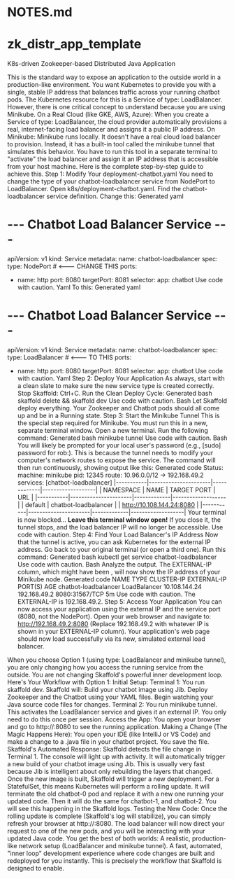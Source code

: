 # NOTES.md

# zk_distr_app_template
K8s-driven Zookeeper-based Distributed Java Application

This is the standard way to expose an application to the outside world in a production-like environment. You want Kubernetes to provide you with a single, stable IP address that balances traffic across your running chatbot pods.
The Kubernetes resource for this is a Service of type: LoadBalancer.
However, there is one critical concept to understand because you are using Minikube.
On a Real Cloud (like GKE, AWS, Azure): When you create a Service of type: LoadBalancer, the cloud provider automatically provisions a real, internet-facing load balancer and assigns it a public IP address.
On Minikube: Minikube runs locally. It doesn't have a real cloud load balancer to provision. Instead, it has a built-in tool called the minikube tunnel that simulates this behavior. You have to run this tool in a separate terminal to "activate" the load balancer and assign it an IP address that is accessible from your host machine.
Here is the complete step-by-step guide to achieve this.
Step 1: Modify Your deployment-chatbot.yaml
You need to change the type of your chatbot-loadbalancer service from NodePort to LoadBalancer.
Open k8s/deployment-chatbot.yaml.
Find the chatbot-loadbalancer service definition.
Change this:
Generated yaml
# --- Chatbot Load Balancer Service ---
apiVersion: v1
kind: Service
metadata:
name: chatbot-loadbalancer
spec:
type: NodePort # <--- CHANGE THIS
ports:
- name: http
  port: 8080
  targetPort: 8081
  selector:
  app: chatbot
  Use code with caution.
  Yaml
  To this:
  Generated yaml
# --- Chatbot Load Balancer Service ---
apiVersion: v1
kind: Service
metadata:
name: chatbot-loadbalancer
spec:
type: LoadBalancer # <--- TO THIS
ports:
- name: http
  port: 8080
  targetPort: 8081
  selector:
  app: chatbot
  Use code with caution.
  Yaml
  Step 2: Deploy Your Application
  As always, start with a clean slate to make sure the new service type is created correctly.
  Stop Skaffold: Ctrl+C.
  Run the Clean Deploy Cycle:
  Generated bash
  skaffold delete && skaffold dev
  Use code with caution.
  Bash
  Let Skaffold deploy everything. Your Zookeeper and Chatbot pods should all come up and be in a Running state.
  Step 3: Start the Minikube Tunnel
  This is the special step required for Minikube. You must run this in a new, separate terminal window.
  Open a new terminal.
  Run the following command:
  Generated bash
  minikube tunnel
  Use code with caution.
  Bash
  You will likely be prompted for your local user's password (e.g., [sudo] password for rob:). This is because the tunnel needs to modify your computer's network routes to expose the service.
  The command will then run continuously, showing output like this:
  Generated code
  Status:
  machine: minikube
  pid: 12345
  route: 10.96.0.0/12 -> 192.168.49.2
  services: [chatbot-loadbalancer]
  |-----------|----------------------|-------------|-------------------|
  | NAMESPACE |         NAME         | TARGET PORT |        URL        |
  |-----------|----------------------|-------------|-------------------|
  | default   | chatbot-loadbalancer |             | http://10.108.144.24:8080 |
  |-----------|----------------------|-------------|-------------------|
  Your terminal is now blocked...
**Leave this terminal window open!** If you close it, the tunnel stops, and the load balancer IP will no longer be accessible.
Use code with caution.
Step 4: Find Your Load Balancer's IP Address
Now that the tunnel is active, you can ask Kubernetes for the external IP address.
Go back to your original terminal (or open a third one).
Run this command:
Generated bash
kubectl get service chatbot-loadbalancer
Use code with caution.
Bash
Analyze the output. The EXTERNAL-IP column, which might have been <pending>, will now show the IP address of your Minikube node.
Generated code
NAME                   TYPE           CLUSTER-IP      EXTERNAL-IP    PORT(S)          AGE
chatbot-loadbalancer   LoadBalancer   10.108.144.24   192.168.49.2   8080:31567/TCP   5m
Use code with caution.
The EXTERNAL-IP is 192.168.49.2.
Step 5: Access Your Application
You can now access your application using the external IP and the service port (8080, not the NodePort).
Open your web browser and navigate to:
http://192.168.49.2:8080
(Replace 192.168.49.2 with whatever IP is shown in your EXTERNAL-IP column).
Your application's web page should now load successfully via its new, simulated external load balancer.

When you choose Option 1 (using type: LoadBalancer and minikube tunnel), you are only changing how you access the running service from the outside. You are not changing Skaffold's powerful inner development loop.
Here's Your Workflow with Option 1:
Initial Setup:
Terminal 1: You run skaffold dev. Skaffold will:
Build your chatbot image using Jib.
Deploy Zookeeper and the Chatbot using your YAML files.
Begin watching your Java source code files for changes.
Terminal 2: You run minikube tunnel. This activates the LoadBalancer service and gives it an external IP. You only need to do this once per session.
Access the App: You open your browser and go to http://<EXTERNAL-IP>:8080 to see the running application.
Making a Change (The Magic Happens Here):
You open your IDE (like IntelliJ or VS Code) and make a change to a .java file in your chatbot project.
You save the file.
Skaffold's Automated Response:
Skaffold detects the file change in Terminal 1. The console will light up with activity.
It will automatically trigger a new build of your chatbot image using Jib. This is usually very fast because Jib is intelligent about only rebuilding the layers that changed.
Once the new image is built, Skaffold will trigger a new deployment.
For a StatefulSet, this means Kubernetes will perform a rolling update. It will terminate the old chatbot-0 pod and replace it with a new one running your updated code. Then it will do the same for chatbot-1, and chatbot-2. You will see this happening in the Skaffold logs.
Testing the New Code:
Once the rolling update is complete (Skaffold's log will stabilize), you can simply refresh your browser at http://<EXTERNAL-IP>:8080.
The load balancer will now direct your request to one of the new pods, and you will be interacting with your updated Java code.
You get the best of both worlds:
A realistic, production-like network setup (LoadBalancer and minikube tunnel).
A fast, automated, "inner loop" development experience where code changes are built and redeployed for you instantly.
This is precisely the workflow that Skaffold is designed to enable.